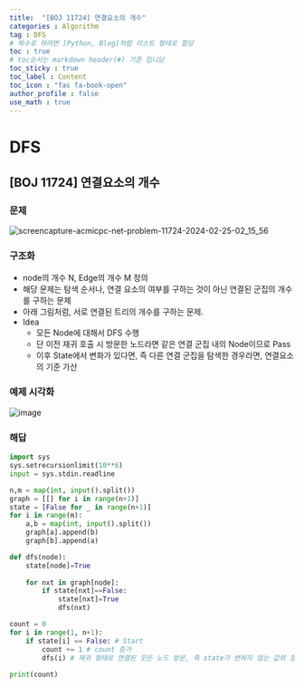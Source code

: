 ```yaml
---
title:  "[BOJ 11724] 연결요소의 개수"
categories : Algorithm
tag : DFS
# 복수로 하려면 [Python, Blog]처럼 리스트 형태로 할당
toc : true
# toc순서는 markdown header(#) 기준 입니당
toc_sticky : true
toc_label : Content
toc_icon : "fas fa-book-open"
author_profile : false
use_math : true
---
```


# DFS

## [BOJ 11724] 연결요소의 개수

### 문제
![screencapture-acmicpc-net-problem-11724-2024-02-25-02_15_56](https://github.com/SEUNGYEOPOH/SEUNGYEOPOH/assets/81912557/d437bc16-106d-4956-b96f-afb5ae746aab)

### 구조화
- node의 개수 N, Edge의 개수 M 정의
- 해당 문제는 탐색 순서나, 연결 요소의 여부를 구하는 것이 아닌 연결된 군집의 개수를 구하는 문제
- 아래 그림처럼, 서로 연결된 트리의 개수를 구하는 문제.
- Idea
    - 모든 Node에 대해서 DFS 수행
    - 단 이전 재귀 호출 시 방문한 노드라면 같은 연결 군집 내의 Node이므로 Pass
    - 이후 State에서 변화가 있다면, 즉 다른 연결 군집을 탐색한 경우라면, 연결요소의 기준 가산 


### 예제 시각화
![image](https://github.com/SEUNGYEOPOH/SEUNGYEOPOH/assets/81912557/f0c3fb0c-514f-41ef-9fd8-64d53973ffea)


### 해답
```python
import sys
sys.setrecursionlimit(10**6)
input = sys.stdin.readline

n,m = map(int, input().split())
graph = [[] for i in range(n+1)]
state = [False for _ in range(n+1)]
for i in range(m):
    a,b = map(int, input().split())
    graph[a].append(b)
    graph[b].append(a)

def dfs(node):
    state[node]=True
    
    for nxt in graph[node]:
        if state[nxt]==False:
            state[nxt]=True
            dfs(nxt)

count = 0
for i in range(1, n+1):
    if state[i] == False: # Start
        count += 1 # count 증가
        dfs(i) # 재귀 형태로 연결된 모든 노드 방문, 즉 state가 변하지 않는 값의 경우 다음 Loop에서 검출되는 Process
        
print(count)
```